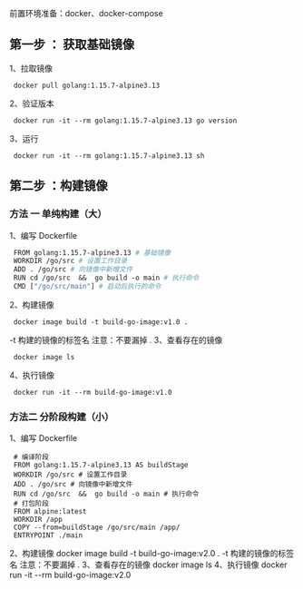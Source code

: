 
前置环境准备：docker、docker-compose
## 第一步 ： 获取基础镜像
1、拉取镜像
```shell
 docker pull golang:1.15.7-alpine3.13
```
2、验证版本
```shell
 docker run -it --rm golang:1.15.7-alpine3.13 go version
```
3、运行
```shell
 docker run -it --rm golang:1.15.7-alpine3.13 sh
```
## 第二步 ：构建镜像
### 方法 一 单纯构建（大）
1、编写 Dockerfile
```dockerfile
 FROM golang:1.15.7-alpine3.13 # 基础镜像  
 WORKDIR /go/src # 设置工作目录   
 ADD . /go/src # 向镜像中新增文件  
 RUN cd /go/src  &&  go build -o main # 执行命令  
 CMD ["/go/src/main"] # 启动后执行的命令
```
2、构建镜像
```shell
 docker image build -t build-go-image:v1.0 .
```
-t 构建的镜像的标签名
注意：不要漏掉 .
3、查看存在的镜像
```shell
 docker image ls
```
4、执行镜像
```shell
 docker run -it --rm build-go-image:v1.0
```
### 方法二 分阶段构建（小）
1、编写 Dockerfile
```
 # 编译阶段  
 FROM golang:1.15.7-alpine3.13 AS buildStage  
 WORKDIR /go/src # 设置工作目录   
 ADD . /go/src # 向镜像中新增文件  
 RUN cd /go/src  &&  go build -o main # 执行命令  
 # 打包阶段  
 FROM alpine:latest  
 WORKDIR /app  
 COPY --from=buildStage /go/src/main /app/  
 ENTRYPOINT ./main  
```
2、构建镜像
docker image build -t build-go-image:v2.0 .
-t 构建的镜像的标签名
注意：不要漏掉 .
3、查看存在的镜像
docker image ls
4、执行镜像
docker run -it --rm build-go-image:v2.0